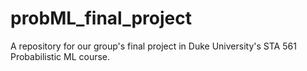 # probML_final_project
A repository for our group's final project in Duke University's STA 561 Probabilistic ML course.
